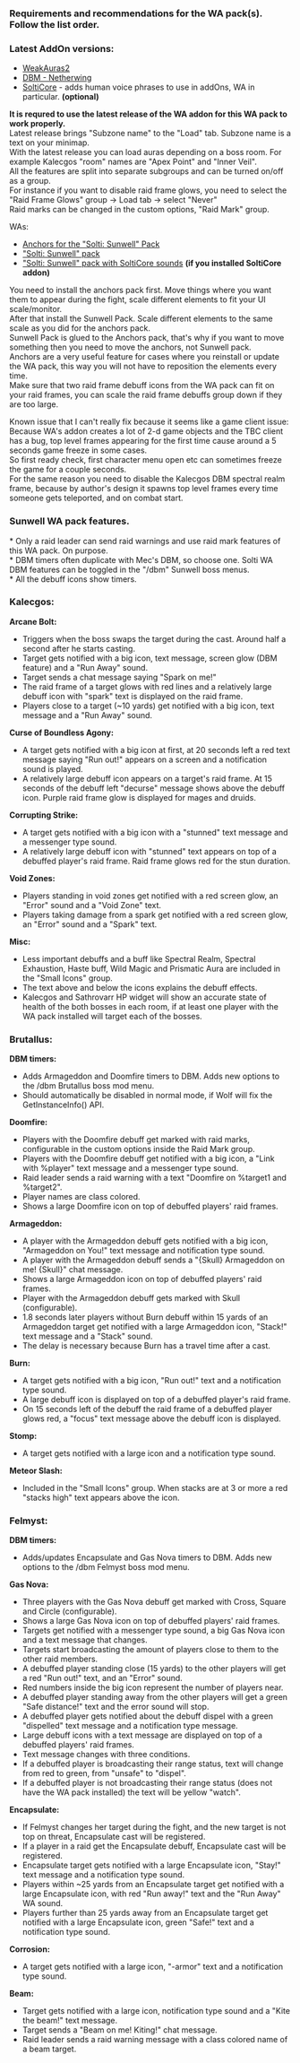 ### Requirements and recommendations for the WA pack(s). Follow the list order.

### Latest AddOn versions:

- [WeakAuras2](https://github.com/RichSteini/WeakAuras2-TBC-2.4.3/releases)
- [DBM - Netherwing](https://discord.com/channels/700662901358461028/700679285954052156/1190601570082099241)
- [SoltiCore](https://github.com/buza-me/SoltiCore) - adds human voice phrases to use in addOns, WA in particular. **(optional)**

**It is requred to use the latest release of the WA addon for this WA pack to work properly.**  
Latest release brings "Subzone name" to the "Load" tab. Subzone name is a text on your minimap.  
With the latest release you can load auras depending on a boss room. For example Kalecgos "room" names are "Apex Point" and "Inner Veil".  
All the features are split into separate subgroups and can be turned on/off as a group.  
For instance if you want to disable raid frame glows, you need to select the "Raid Frame Glows" group -> Load tab -> select "Never"  
Raid marks can be changed in the custom options, "Raid Mark" group.

WAs:

- [Anchors for the "Solti: Sunwell" Pack](https://pastebin.com/cehfj3wW)
- ["Solti: Sunwell" pack](https://pastebin.com/4q7PUgJd)
- ["Solti: Sunwell" pack with SoltiCore sounds](https://pastebin.com/09pcbfxZ) **(if you installed SoltiCore addon)**

You need to install the anchors pack first. Move things where you want them to appear during the fight, scale different elements to fit your UI scale/monitor.  
After that install the Sunwell Pack. Scale different elements to the same scale as you did for the anchors pack.  
Sunwell Pack is glued to the Anchors pack, that's why if you want to move something then you need to move the anchors, not Sunwell pack.  
Anchors are a very useful feature for cases where you reinstall or update the WA pack, this way you will not have to reposition the elements every time.  
Make sure that two raid frame debuff icons from the WA pack can fit on your raid frames, you can scale the raid frame debuffs group down if they are too large.

Known issue that I can't really fix because it seems like a game client issue:  
Because WA's addon creates a lot of 2-d game objects and the TBC client has a bug, top level frames appearing for the first time cause around a 5 seconds game freeze in some cases.  
So first ready check, first character menu open etc can sometimes freeze the game for a couple seconds.  
For the same reason you need to disable the Kalecgos DBM spectral realm frame, because by author's design it spawns top level frames every time someone gets teleported, and on combat start.

### Sunwell WA pack features.

\* Only a raid leader can send raid warnings and use raid mark features of this WA pack. On purpose.  
\* DBM timers often duplicate with Mec's DBM, so choose one. Solti WA DBM features can be toggled in the "/dbm" Sunwell boss menus.  
\* All the debuff icons show timers.

### Kalecgos:

**Arcane Bolt:**

- Triggers when the boss swaps the target during the cast. Around half a second after he starts casting.
- Target gets notified with a big icon, text message, screen glow (DBM feature) and a "Run Away" sound.
- Target sends a chat message saying "Spark on me!"
- The raid frame of a target glows with red lines and a relatively large debuff icon with "spark" text is displayed on the raid frame.
- Players close to a target (~10 yards) get notified with a big icon, text message and a "Run Away" sound.

**Curse of Boundless Agony:**

- A target gets notified with a big icon at first, at 20 seconds left a red text message saying "Run out!" appears on a screen and a notification sound is played.
- A relatively large debuff icon appears on a target's raid frame. At 15 seconds of the debuff left "decurse" message shows above the debuff icon. Purple raid frame glow is displayed for mages and druids.

**Corrupting Strike:**

- A target gets notified with a big icon with a "stunned" text message and a messenger type sound.
- A relatively large debuff icon with "stunned" text appears on top of a debuffed player's raid frame. Raid frame glows red for the stun duration.

**Void Zones:**

- Players standing in void zones get notified with a red screen glow, an "Error" sound and a "Void Zone" text.
- Players taking damage from a spark get notified with a red screen glow, an "Error" sound and a "Spark" text.

**Misc:**

- Less important debuffs and a buff like Spectral Realm, Spectral Exhaustion, Haste buff, Wild Magic and Prismatic Aura are included in the "Small Icons" group.
- The text above and below the icons explains the debuff effects.
- Kalecgos and Sathrovarr HP widget will show an accurate state of health of the both bosses in each room, if at least one player with the WA pack installed will target each of the bosses.

### Brutallus:

**DBM timers:**

- Adds Armageddon and Doomfire timers to DBM. Adds new options to the /dbm Brutallus boss mod menu.
- Should automatically be disabled in normal mode, if Wolf will fix the GetInstanceInfo() API.

**Doomfire:**

- Players with the Doomfire debuff get marked with raid marks, configurable in the custom options inside the Raid Mark group.
- Players with the Doomfire debuff get notified with a big icon, a "Link with %player" text message and a messenger type sound.
- Raid leader sends a raid warning with a text "Doomfire on %target1 and %target2".
- Player names are class colored.
- Shows a large Doomfire icon on top of debuffed players' raid frames.

**Armageddon:**

- A player with the Armageddon debuff gets notified with a big icon, "Armageddon on You!" text message and notification type sound.
- A player with the Armageddon debuff sends a "{Skull} Armageddon on me! {Skull}" chat message.
- Shows a large Armageddon icon on top of debuffed players' raid frames.
- Player with the Armageddon debuff gets marked with Skull (configurable).
- 1.8 seconds later players without Burn debuff within 15 yards of an Armageddon target get notified with a large Armageddon icon, "Stack!" text message and a "Stack" sound.
- The delay is necessary because Burn has a travel time after a cast.

**Burn:**

- A target gets notified with a big icon, "Run out!" text and a notification type sound.
- A large debuff icon is displayed on top of a debuffed player's raid frame.
- On 15 seconds left of the debuff the raid frame of a debuffed player glows red, a "focus" text message above the debuff icon is displayed.

**Stomp:**

- A target gets notified with a large icon and a notification type sound.

**Meteor Slash:**

- Included in the "Small Icons" group. When stacks are at 3 or more a red "stacks high" text appears above the icon.

### Felmyst:

**DBM timers:**

- Adds/updates Encapsulate and Gas Nova timers to DBM. Adds new options to the /dbm Felmyst boss mod menu.

**Gas Nova:**

- Three players with the Gas Nova debuff get marked with Cross, Square and Circle (configurable).
- Shows a large Gas Nova icon on top of debuffed players' raid frames.
- Targets get notified with a messenger type sound, a big Gas Nova icon and a text message that changes.
- Targets start broadcasting the amount of players close to them to the other raid members.
- A debuffed player standing close (15 yards) to the other players will get a red "Run out!" text, and an "Error" sound.
- Red numbers inside the big icon represent the number of players near.
- A debuffed player standing away from the other players will get a green "Safe distance!" text and the error sound will stop.
- A debuffed player gets notified about the debuff dispel with a green "dispelled" text message and a notification type message.
- Large debuff icons with a text message are displayed on top of a debuffed players' raid frames.
- Text message changes with three conditions.
- If a debuffed player is broadcasting their range status, text will change from red to green, from "unsafe" to "dispel".
- If a debuffed player is not broadcasting their range status (does not have the WA pack installed) the text will be yellow "watch".

**Encapsulate:**

- If Felmyst changes her target during the fight, and the new target is not top on threat, Encapsulate cast will be registered.
- If a player in a raid get the Encapsulate debuff, Encapsulate cast will be registered.
- Encapsulate target gets notified with a large Encapsulate icon, "Stay!" text message and a notification type sound.
- Players within ~25 yards from an Encapsulate target get notified with a large Encapsulate icon, with red "Run away!" text and the "Run Away" WA sound.
- Players further than 25 yards away from an Encapsulate target get notified with a large Encapsulate icon, green "Safe!" text and a notification type sound.

**Corrosion:**

- A target gets notified with a large icon, "-armor" text and a notification type sound.

**Beam:**

- Target gets notified with a large icon, notification type sound and a "Kite the beam!" text message.
- Target sends a "Beam on me! Kiting!" chat message.
- Raid leader sends a raid warning message with a class colored name of a beam target.
